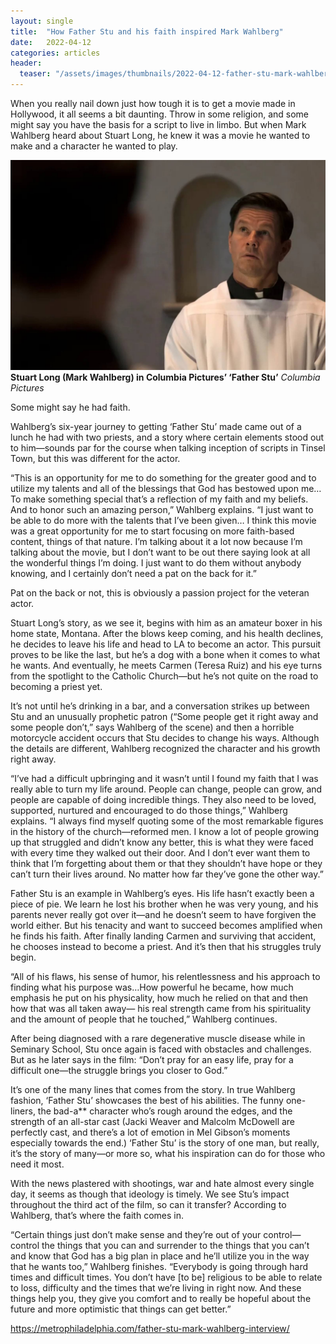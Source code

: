 ```yaml
---
layout: single
title:  "How Father Stu and his faith inspired Mark Wahlberg"
date:   2022-04-12
categories: articles
header:
  teaser: "/assets/images/thumbnails/2022-04-12-father-stu-mark-wahlberg-interview.jpg"
---
```


When you really nail down just how tough it is to get a movie made in Hollywood, it all seems a bit daunting. Throw in some religion, and some might say you have the basis for a script to live in limbo. But when Mark Wahlberg heard about Stuart Long, he knew it was a movie he wanted to make and a character he wanted to play.

![Mark Wahlberg in Father Stu](/assets/images/thumbnails/2022-04-12-father-stu-mark-wahlberg-interview.jpg)
**Stuart Long (Mark Wahlberg) in Columbia Pictures’ ‘Father Stu’** _Columbia Pictures_

Some might say he had faith.

Wahlberg’s six-year journey to getting ‘Father Stu’ made came out of a lunch he had with two priests, and a story where certain elements stood out to him—sounds par for the course when talking inception of scripts in Tinsel Town, but this was different for the actor.

“This is an opportunity for me to do something for the greater good and to utilize my talents and all of the blessings that God has bestowed upon me… To make something special that’s a reflection of my faith and my beliefs. And to honor such an amazing person,” Wahlberg explains. “I just want to be able to do more with the talents that I’ve been given… I think this movie was a great opportunity for me to start focusing on more faith-based content, things of that nature. I’m talking about it a lot now because I’m talking about the movie, but I don’t want to be out there saying look at all the wonderful things I’m doing. I just want to do them without anybody knowing, and I certainly don’t need a pat on the back for it.”

Pat on the back or not, this is obviously a passion project for the veteran actor.

Stuart Long’s story, as we see it, begins with him as an amateur boxer in his home state, Montana. After the blows keep coming, and his health declines, he decides to leave his life and head to LA to become an actor. This pursuit proves to be like the last, but he’s a dog with a bone when it comes to what he wants. And eventually, he meets Carmen (Teresa Ruiz) and his eye turns from the spotlight to the Catholic Church—but he’s not quite on the road to becoming a priest yet.

It’s not until he’s drinking in a bar, and a conversation strikes up between Stu and an unusually prophetic patron (“Some people get it right away and some people don’t,” says Wahlberg of the scene) and then a horrible motorcycle accident occurs that Stu decides to change his ways. Although the details are different, Wahlberg recognized the character and his growth right away.

“I’ve had a difficult upbringing and it wasn’t until I found my faith that I was really able to turn my life around. People can change, people can grow, and people are capable of doing incredible things. They also need to be loved, supported, nurtured and encouraged to do those things,” Wahlberg explains. “I always find myself quoting some of the most remarkable figures in the history of the church—reformed men. I know a lot of people growing up that struggled and didn’t know any better, this is what they were faced with every time they walked out their door. And I don’t ever want them to think that I’m forgetting about them or that they shouldn’t have hope or they can’t turn their lives around. No matter how far they’ve gone the other way.”

Father Stu is an example in Wahlberg’s eyes. His life hasn’t exactly been a piece of pie. We learn he lost his brother when he was very young, and his parents never really got over it—and he doesn’t seem to have forgiven the world either. But his tenacity and want to succeed becomes amplified when he finds his faith. After finally landing Carmen and surviving that accident, he chooses instead to become a priest. And it’s then that his struggles truly begin.

“All of his flaws, his sense of humor, his relentlessness and his approach to finding what his purpose was…How powerful he became, how much emphasis he put on his physicality, how much he relied on that and then how that was all taken away— his real strength came from his spirituality and the amount of people that he touched,” Wahlberg continues.

After being diagnosed with a rare degenerative muscle disease while in Seminary School, Stu once again is faced with obstacles and challenges. But as he later says in the film: “Don’t pray for an easy life, pray for a difficult one—the struggle brings you closer to God.”

It’s one of the many lines that comes from the story. In true Wahlberg fashion, ‘Father Stu’ showcases the best of his abilities. The funny one-liners, the bad-a** character who’s rough around the edges, and the strength of an all-star cast (Jacki Weaver and Malcolm McDowell are perfectly cast, and there’s a lot of emotion in Mel Gibson’s moments especially towards the end.) ‘Father Stu’ is the story of one man, but really, it’s the story of many—or more so, what his inspiration can do for those who need it most.

With the news plastered with shootings, war and hate almost every single day, it seems as though that ideology is timely. We see Stu’s impact throughout the third act of the film, so can it transfer? According to Wahlberg, that’s where the faith comes in.

“Certain things just don’t make sense and they’re out of your control—control the things that you can and surrender to the things that you can’t and know that God has a big plan in place and he’ll utilize you in the way that he wants too,” Wahlberg finishes. “Everybody is going through hard times and difficult times. You don’t have [to be] religious to be able to relate to loss, difficulty and the times that we’re living in right now. And these things help you, they give you comfort and to really be hopeful about the future and more optimistic that things can get better.”

https://metrophiladelphia.com/father-stu-mark-wahlberg-interview/

